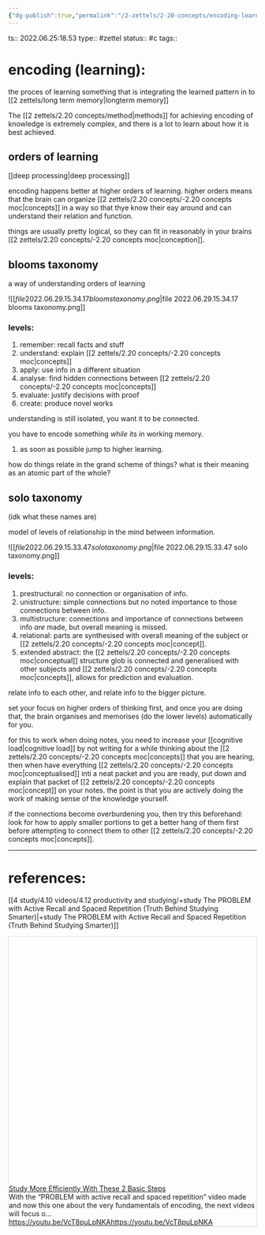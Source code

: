 ```yaml
---
{"dg-publish":true,"permalink":"/2-zettels/2-20-concepts/encoding-learning/","dgHomeLink":true,"dgPassFrontmatter":false}
---
```


ts:: 2022.06.25:18.53
type:: #zettel
status:: #c 
tags:: 

# encoding (learning):

the proces of learning something that is integrating the learned pattern in to [[2 zettels/long term memory|longterm memory]]

The [[2 zettels/2.20 concepts/method|methods]] for achieving encoding of knowledge is extremely complex, and there is a lot to learn about how it is best achieved.

## orders of learning
[[deep processing|deep processing]]

encoding happens better at higher orders of learning. higher orders means that the brain can organize [[2 zettels/2.20 concepts/-2.20 concepts moc|concepts]] in a way so that thye know their eay around and can understand their relation and function.

things are usually pretty logical, so they can fit in reasonably in your brains [[2 zettels/2.20 concepts/-2.20 concepts moc|conception]].

## blooms taxonomy
a way of understanding orders of learning

![[$file 2022.06.29.15.34.17 blooms taxonomy.png|$file 2022.06.29.15.34.17 blooms taxonomy.png]]
### levels:
1. remember: recall facts and stuff
2. understand: explain [[2 zettels/2.20 concepts/-2.20 concepts moc|concepts]]
3. apply: use info in a different situation
4. analyse: find hidden connections between [[2 zettels/2.20 concepts/-2.20 concepts moc|concepts]]
5. evaluate: justify decisions with proof
6. create: produce novel works

understanding is still isolated, you want it to be connected.

you have to encode something *while* its in working memory.

1. as soon as possible jump to higher learning.

how do things relate in the grand scheme of things? what is their meaning as an atomic part of the whole?

## solo taxonomy
(idk what these names are)

model of levels of relationship in the mind between information.

![[$file 2022.06.29.15.33.47 solo taxonomy.png|$file 2022.06.29.15.33.47 solo taxonomy.png]]

### levels:

1. prestructural: no connection or organisation of info.
2. unistructure: simple connections but no noted importance to those connections between info.
3. multistructure: connections and importance of connections between info *are* made, but overall meaning is missed.
4. relational: parts are synthesised with overall meaning of the subject or [[2 zettels/2.20 concepts/-2.20 concepts moc|concept]].
5. extended abstract: the [[2 zettels/2.20 concepts/-2.20 concepts moc|conceptual]] structure glob is connected and generalised with other subjects and [[2 zettels/2.20 concepts/-2.20 concepts moc|concepts]], allows for prediction and evaluation.

relate info to each other, and relate info to the bigger picture.

set your focus on higher orders of thinking first, and once you are doing that, the brain organises and memorises (do the lower levels) automatically for you.

for this to work when doing notes, you need to increase your [[cognitive load|cognitive load]] by not writing for a while thinking about the [[2 zettels/2.20 concepts/-2.20 concepts moc|concepts]] that you are hearing, then when have everything [[2 zettels/2.20 concepts/-2.20 concepts moc|conceptualised]] inti a neat packet and you are ready, put down and explain that packet of [[2 zettels/2.20 concepts/-2.20 concepts moc|concept]] on your notes. the point is that you are actively doing the work of making sense of the knowledge yourself.

if the connections become overburdening you, then try this beforehand: look for how to apply smaller portions to get a better hang of them first before attempting to connect them to other [[2 zettels/2.20 concepts/-2.20 concepts moc|concepts]].

____
# references:

[[4 study/4.10 videos/4.12 productivity and studying/+study The PROBLEM with Active Recall and Spaced Repetition (Truth Behind Studying Smarter)|+study The PROBLEM with Active Recall and Spaced Repetition (Truth Behind Studying Smarter)]]


<div
  style="
    border: 1px solid rgb(222, 222, 222);
    box-shadow: rgba(0, 0, 0, 0.06) 0px 1px 3px;
  "
>
  <div class="w __if _lc _sm _od _alsd _alcd _lh14 _xm _xi _ts _dm">
    <div class="wf">
      <div class="wc">
        <div class="e" style="padding-bottom: 100%">
          <div class="em">
            <a
              href="https://youtu.be/VcT8puLpNKA"
              target="_blank"
              rel="noopener"
              data-do-not-bind-click
              class="c"
              style="
                background-image: url('https://img.youtube.com/vi/VcT8puLpNKA/maxresdefault.jpg');
              "
            ></a>
          </div>
        </div>
      </div>
      <div class="wt">
        <div class="t _f0 _ffsa _fsn _fwn">
          <div class="th _f1p _fsn _fwb">
            <a href="https://youtu.be/VcT8puLpNKA" target="_blank" rel="noopener" class="thl"
              >Study More Efficiently With These 2 Basic Steps</a
            >
          </div>
          <div class="td">With the “PROBLEM with active recall and spaced repetition” video made and now this one about the very fundamentals of encoding, the next videos will focus o...</div>
          <div class="tf _f1m">
            <div class="tc">
              <a href="https://youtu.be/VcT8puLpNKA" target="_blank" rel="noopener" class="tw _f1m"
                ><span class="twt">https://youtu.be/VcT8puLpNKA</span
                ><span class="twd">https://youtu.be/VcT8puLpNKA</span></a
              >
            </div>
          </div>
        </div>
      </div>
    </div>
  </div>
</div>

